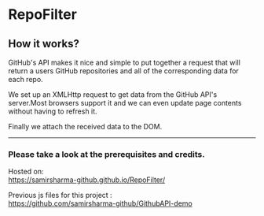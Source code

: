 # RepoFilter
## How it works?
GitHub's API makes it nice and simple to put together a request that will return a users GitHub repositories and all of the corresponding data for each repo.

We set up an XMLHttp request to get data from the GitHub API's server.Most browsers support it and we can even update page contents without having to refresh it.

Finally we attach the received data to the DOM.
<hr>

### Please take a look at the prerequisites and credits.

Hosted on:<br>
https://samirsharma-github.github.io/RepoFilter/

Previous js files for this project :<br>
https://github.com/samirsharma-github/GithubAPI-demo